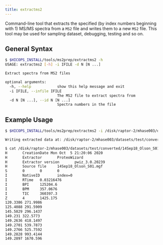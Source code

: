```yaml
---
title: extractms2
---
```


Command-line tool that extracts the specified (by index numbers beginning with 1) MS/MS spectra from a `MS2` file and writes them to a new `MS2` file. This tool may be used for sampling dataset, debugging, testing and so on.

## General Syntax

```bash
$ $HICOPS_INSTALL/tools/ms2prep/extractms2 -h
USAGE: extractms2 [-h] -i IFILE -d N [N ...]

Extract spectra from MS2 files

optional arguments:
  -h, --help            show this help message and exit
  -i IFILE, --infile IFILE
                        The MS2 file to extract spectra from
  -d N [N ...], --id N [N ...]
                        Spectra numbers in the file
```


## Example Usage

```bash
$ $HICOPS_INSTALL/tools/ms2prep/extractms2 -i /disk/raptor-2/mhase003/datasets/test/converted/14Sep18_Olson_S01.ms2 -d $(seq 1 10)

Writing extracted data at: /disk/raptor-2/mhase003/datasets/test/converted/14Sep18_Olson_S01_extracted.ms2

$ cat /disk/raptor-2/mhase003/datasets/test/converted/14Sep18_Olson_S01_extracted.ms2 | head -n 20
H       CreationDate Mon Oct  5 21:20:06 2020
H       Extractor       ProteoWizard
H       Extractor version       pwiz_3.0.20239
H       Source file     14Sep18_Olson_S01.mgf
S       0       0       0
I       NativeID        index=0
I       RTime   0.03216476
I       BPI     125204.6
I       BPM     357.0676
I       TIC     360397.3
Z       4       1425.175
120.3386 271.9986
125.4088 291.5909
145.5829 296.1437
149.231 322.5773
149.2636 418.1497
149.2701 539.7873
149.2766 525.7592
149.2828 993.4144
149.2897 1670.596
```
